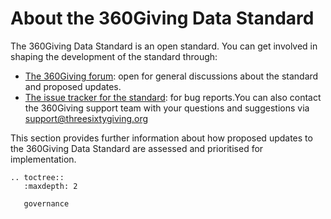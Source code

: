 # About the 360Giving Data Standard
The 360Giving Data Standard is an open standard. You can get involved in shaping the development of the standard through:
- <a href="https://forum.threesixtygiving.org/" target="_blank">The 360Giving forum</a>: open for general discussions about the standard and proposed updates.
- <a href="https://github.com/ThreeSixtyGiving/standard/issues" target="_blank">The issue tracker for the standard</a>: for bug reports.You can also contact the 360Giving support team with your questions and suggestions via <support@threesixtygiving.org>

This section provides further information about how proposed updates to the 360Giving Data Standard are assessed and prioritised for implementation.

```eval_rst
.. toctree::
   :maxdepth: 2

   governance
```
